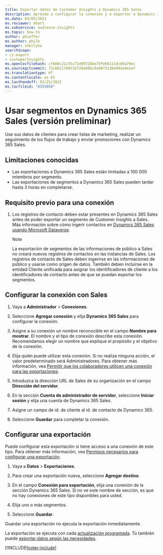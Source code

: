 ```yaml
---
title: Exportar datos de Customer Insights a Dynamics 365 Sales
description: Aprenda a configurar la conexión y a exportar a Dynamics 365 Sales.
ms.date: 03/03/2021
ms.reviewer: mhart
ms.subservice: audience-insights
ms.topic: how-to
author: pkieffer
ms.author: philk
manager: shellyha
searchScope:
- ci-export
- customerInsights
ms.openlocfilehash: cf680c21c55c71d99728be79fe68111dc89a79ec
ms.sourcegitcommit: 73cb021760516729e696c9a90731304d92e0e1ef
ms.translationtype: HT
ms.contentlocale: es-ES
ms.lasthandoff: 02/25/2022
ms.locfileid: "8355050"
---
```

# <a name="use-segments-in-dynamics-365-sales-preview"></a>Usar segmentos en Dynamics 365 Sales (versión preliminar)



Use sus datos de clientes para crear listas de marketing, realizar un seguimiento de los flujos de trabajo y enviar promociones con Dynamics 365 Sales.

## <a name="known-limitations"></a>Limitaciones conocidas

- Las exportaciones a Dynamics 365 Sales están limitadas a 100 000 miembros por segmento.
- Las exportaciones de segmentos a Dynamics 365 Sales pueden tardar hasta 3 horas en completarse. 

## <a name="prerequisite-for-connection"></a>Requisito previo para una conexión

1. Los registros de contacto deben estar presentes en Dynamics 365 Sales antes de poder exportar un segmento de Customer Insights a Sales. Más información sobre cómo ingerir contactos en [Dynamics 365 Sales usando Microsoft Dataverse](connect-power-query.md).

   > [!NOTE]
   > La exportación de segmentos de las informaciones de público a Sales no creará nuevos registros de contactos en las instancias de Sales. Los registros de contacto de Sales deben ingerirse en las informaciones de público y usarse como origen de datos. También deben incluirse en la entidad Cliente unificada para asignar los identificadores de cliente a los identificadores de contacto antes de que se puedan exportar los segmentos.

## <a name="set-up-the-connection-to-sales"></a>Configurar la conexión con Sales

1. Vaya a **Administrador** > **Conexiones**.

1. Seleccione **Agregar conexión** y elija **Dynamics 365 Sales** para configurar la conexión.

1. Asigne a su conexión un nombre reconocible en el campo **Nombre para mostrar**. El nombre y el tipo de conexión describe esta conexión. Recomendamos elegir un nombre que explique el propósito y el objetivo de la conexión.

1. Elija quién puede utilizar esta conexión. Si no realiza ninguna acción, el valor predeterminado será Administradores. Para obtener más información, vea [Permitir que los colaboradores utilicen una conexión para las exportaciones](connections.md#allow-contributors-to-use-a-connection-for-exports).

1. Introduzca la dirección URL de Sales de su organización en el campo **Dirección del servidor**.

1. En la sección **Cuenta de administrador de servidor**, seleccione **Iniciar sesión** y elija una cuenta de Dynamics 365 Sales.

1. Asigne un campo de id. de cliente al id. de contacto de Dynamics 365.

1. Seleccione **Guardar** para completar la conexión. 

## <a name="configure-an-export"></a>Configurar una exportación

Puede configurar esta exportación si tiene acceso a una conexión de este tipo. Para obtener más información, vea [Permisos necesarios para configurar una exportación](export-destinations.md#set-up-a-new-export).

1. Vaya a **Datos** > **Exportaciones**.

1. Para crear una exportación nueva, seleccione **Agregar destino**.

1. En el campo **Conexión para exportación**, elija una conexión de la sección Dynamics 365 Sales. Si no ve este nombre de sección, es que no hay conexiones de este tipo disponibles para usted.

1. Elija uno o más segmentos.

1. Seleccione **Guardar**.

Guardar una exportación no ejecuta la exportación inmediatamente.

La exportación se ejecuta con cada [actualización programada](system.md#schedule-tab). Tú también puede [exportar datos según las necesidades](export-destinations.md#run-exports-on-demand). 

[!INCLUDE[footer-include](../includes/footer-banner.md)]

